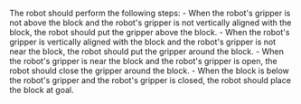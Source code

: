 

The robot should perform the following steps:
    - When the robot's gripper is not above the block and the robot's gripper is not vertically aligned with the block, the robot should put the gripper above the block.
    - When the robot's gripper is vertically aligned with the block and the robot's gripper is not near the block, the robot should put the gripper around the block.
    - When the robot's gripper is near the block and the robot's gripper is open, the robot should close the gripper around the block. 
    - When the block is below the robot's gripper and the robot's gripper is closed, the robot should place the block at goal.